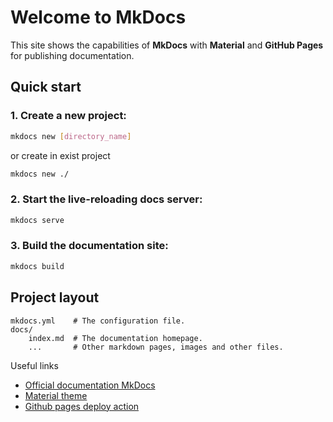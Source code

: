 # Welcome to MkDocs

This site shows the capabilities of **MkDocs** with **Material** and **GitHub Pages** for publishing documentation.

## Quick start

### 1. Create a new project:

```bash
mkdocs new [directory_name]
```

or create in exist project

```bash
mkdocs new ./
```

### 2. Start the live-reloading docs server:

```bash
mkdocs serve
```

### 3. Build the documentation site:

```bash
mkdocs build
```

## Project layout

    mkdocs.yml    # The configuration file.
    docs/
        index.md  # The documentation homepage.
        ...       # Other markdown pages, images and other files.

Useful links

- [Official documentation MkDocs](https://www.mkdocs.org)
- [Material theme](https://squidfunk.github.io/mkdocs-material/)
- [Github pages deploy action](https://github.com/JamesIves/github-pages-deploy-action)

